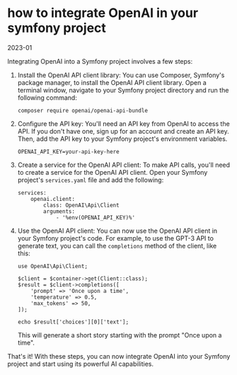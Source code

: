 how to integrate OpenAI in your symfony project
================================================

2023-01

Integrating OpenAI into a Symfony project involves a few steps:

1. Install the OpenAI API client library: You can use Composer, Symfony's package manager, to install the OpenAI API client library. Open a terminal window, navigate to your Symfony project directory and run the following command:

   ```
   composer require openai/openai-api-bundle
   ```

2. Configure the API key: You'll need an API key from OpenAI to access the API. If you don't have one, sign up for an account and create an API key. Then, add the API key to your Symfony project's environment variables.

   ```
   OPENAI_API_KEY=your-api-key-here
   ```

3. Create a service for the OpenAI API client: To make API calls, you'll need to create a service for the OpenAI API client. Open your Symfony project's `services.yaml` file and add the following:

   ```
   services:
       openai.client:
           class: OpenAI\Api\Client
           arguments:
               - '%env(OPENAI_API_KEY)%'
   ```

4. Use the OpenAI API client: You can now use the OpenAI API client in your Symfony project's code. For example, to use the GPT-3 API to generate text, you can call the `completions` method of the client, like this:

   ```
   use OpenAI\Api\Client;
   
   $client = $container->get(Client::class);
   $result = $client->completions([
       'prompt' => 'Once upon a time',
       'temperature' => 0.5,
       'max_tokens' => 50,
   ]);
   
   echo $result['choices'][0]['text'];
   ```

   This will generate a short story starting with the prompt "Once upon a time".

That's it! With these steps, you can now integrate OpenAI into your Symfony project and start using its powerful AI capabilities.